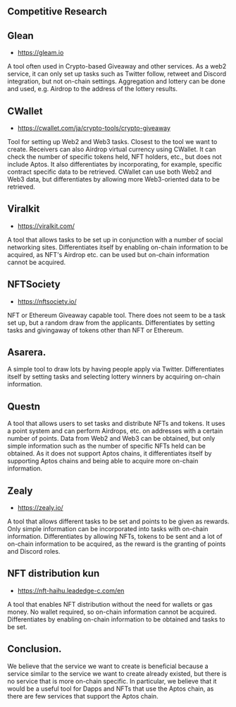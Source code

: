 ## Competitive Research

## Glean

- https://gleam.io

A tool often used in Crypto-based Giveaway and other services.
As a web2 service, it can only set up tasks such as Twitter follow, retweet and Discord integration, but not on-chain settings.
Aggregation and lottery can be done and used, e.g. Airdrop to the address of the lottery results.

## CWallet

- https://cwallet.com/ja/crypto-tools/crypto-giveaway

Tool for setting up Web2 and Web3 tasks.
Closest to the tool we want to create.
Receivers can also Airdrop virtual currency using CWallet.
It can check the number of specific tokens held, NFT holders, etc., but does not include Aptos.
It also differentiates by incorporating, for example, specific contract specific data to be retrieved.
CWallet can use both Web2 and Web3 data, but differentiates by allowing more Web3-oriented data to be retrieved.

## Viralkit

- https://viralkit.com/

A tool that allows tasks to be set up in conjunction with a number of social networking sites.
Differentiates itself by enabling on-chain information to be acquired, as NFT's Airdrop etc. can be used but on-chain information cannot be acquired.

## NFTSociety

- https://nftsociety.io/

NFT or Ethereum Giveaway capable tool.
There does not seem to be a task set up, but a random draw from the applicants.
Differentiates by setting tasks and givingaway of tokens other than NFT or Ethereum.

## Asarera.

A simple tool to draw lots by having people apply via Twitter.
Differentiates itself by setting tasks and selecting lottery winners by acquiring on-chain information.

## Questn

A tool that allows users to set tasks and distribute NFTs and tokens.
It uses a point system and can perform Airdrops, etc. on addresses with a certain number of points.
Data from Web2 and Web3 can be obtained, but only simple information such as the number of specific NFTs held can be obtained.
As it does not support Aptos chains, it differentiates itself by supporting Aptos chains and being able to acquire more on-chain information.

## Zealy

- https://zealy.io/

A tool that allows different tasks to be set and points to be given as rewards.
Only simple information can be incorporated into tasks with on-chain information.
Differentiates by allowing NFTs, tokens to be sent and a lot of on-chain information to be acquired, as the reward is the granting of points and Discord roles.

## NFT distribution kun

- https://nft-haihu.leadedge-c.com/en

A tool that enables NFT distribution without the need for wallets or gas money.
No wallet required, so on-chain information cannot be acquired.
Differentiates by enabling on-chain information to be obtained and tasks to be set.

## Conclusion.

We believe that the service we want to create is beneficial because a service similar to the service we want to create already existed, but there is no service that is more on-chain specific.
In particular, we believe that it would be a useful tool for Dapps and NFTs that use the Aptos chain, as there are few services that support the Aptos chain.
